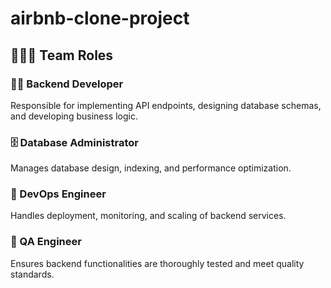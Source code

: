 # airbnb-clone-project

## 🧑‍🤝‍🧑 Team Roles

### 👨‍💻 Backend Developer  
Responsible for implementing API endpoints, designing database schemas, and developing business logic.

### 🗄️ Database Administrator  
Manages database design, indexing, and performance optimization.

### 🚀 DevOps Engineer  
Handles deployment, monitoring, and scaling of backend services.

### 🧪 QA Engineer  
Ensures backend functionalities are thoroughly tested and meet quality standards.
         
     